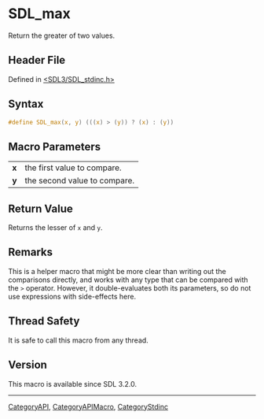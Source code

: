 # SDL_max

Return the greater of two values.

## Header File

Defined in [<SDL3/SDL_stdinc.h>](https://github.com/libsdl-org/SDL/blob/main/include/SDL3/SDL_stdinc.h)

## Syntax

```c
#define SDL_max(x, y) (((x) > (y)) ? (x) : (y))
```

## Macro Parameters

|       |                              |
| ----- | ---------------------------- |
| **x** | the first value to compare.  |
| **y** | the second value to compare. |

## Return Value

Returns the lesser of `x` and `y`.

## Remarks

This is a helper macro that might be more clear than writing out the
comparisons directly, and works with any type that can be compared with the
`>` operator. However, it double-evaluates both its parameters, so do not
use expressions with side-effects here.

## Thread Safety

It is safe to call this macro from any thread.

## Version

This macro is available since SDL 3.2.0.





----
[CategoryAPI](CategoryAPI), [CategoryAPIMacro](CategoryAPIMacro), [CategoryStdinc](CategoryStdinc)

